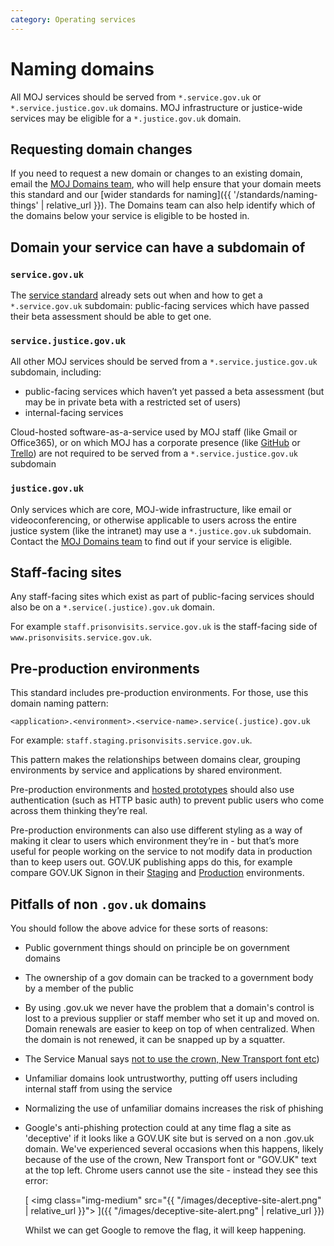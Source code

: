 ```yaml
---
category: Operating services
---
```

# Naming domains

All MOJ services should be served from `*.service.gov.uk` or
`*.service.justice.gov.uk` domains. MOJ infrastructure or justice-wide services
may be eligible for a `*.justice.gov.uk` domain.

## Requesting domain changes

If you need to request a new domain or changes to an existing domain,
email the [MOJ Domains team](mailto:domains@digital.justice.gov.uk),
who will help ensure that your domain meets this standard and our
[wider standards for naming]({{ '/standards/naming-things' | relative_url }}). The Domains team can also help identify which of the
domains below your service is eligible to be hosted in.


## Domain your service can have a subdomain of

### `service.gov.uk`

The [service standard](https://www.gov.uk/service-manual/technology/get-a-domain-name)
already sets out when and how to get a `*.service.gov.uk` subdomain:
public-facing services which have passed their beta assessment should
be able to get one.

### `service.justice.gov.uk`

All other MOJ services should be served from a
`*.service.justice.gov.uk` subdomain, including:

- public-facing services which haven’t yet passed a beta assessment
  (but may be in private beta with a restricted set of users)
- internal-facing services

Cloud-hosted software-as-a-service used by MOJ staff (like Gmail or
Office365), or on which MOJ has a corporate presence
(like [GitHub](https://github.com/ministryofjustice/) or
[Trello](https://trello.com/mojds/home)) are not required to be served
from a `*.service.justice.gov.uk` subdomain

### `justice.gov.uk`

Only services which are core, MOJ-wide infrastructure, like email or
videoconferencing, or otherwise applicable to users across the entire
justice system (like the intranet) may use a `*.justice.gov.uk`
subdomain. Contact the [MOJ Domains team](mailto:domains@digital.justice.gov.uk)
to find out if your service is eligible.

## Staff-facing sites

Any staff-facing sites which exist as part of public-facing services
should also be on a `*.service(.justice).gov.uk` domain.

For example `staff.prisonvisits.service.gov.uk` is the staff-facing
side of `www.prisonvisits.service.gov.uk`.

## Pre-production environments

This standard includes pre-production environments. For those, use this
domain naming pattern:

`<application>.<environment>.<service-name>.service(.justice).gov.uk`

For example: `staff.staging.prisonvisits.service.gov.uk`.

This pattern makes the relationships between domains clear, grouping
environments by service and applications by shared environment.

Pre-production environments and [hosted prototypes](https://www.gov.uk/service-manual/design/making-prototypes#sharing-code-prototypes)
should also use authentication (such as HTTP basic auth) to prevent
public users who come across them thinking they’re real.

Pre-production environments can also use different styling as a way of
making it clear to users which environment they’re in - but that’s more
useful for people working on the service to not modify data in
production than to keep users out. GOV.UK publishing apps do this,
for example compare GOV.UK Signon in their [Staging](https://signon.staging.publishing.service.gov.uk)
and [Production](https://signon.publishing.service.gov.uk) environments.

## Pitfalls of non `.gov.uk` domains

You should follow the above advice for these sorts of reasons:

- Public government things should on principle be on government domains
- The ownership of a gov domain can be tracked to a government body by a member of the public
- By using .gov.uk we never have the problem that a domain's control is lost to a previous supplier or staff member who set it up and moved on. Domain renewals are easier to keep on top of when centralized. When the domain is not renewed, it can be snapped up by a squatter.
- The Service Manual says [not to use the crown, New Transport font etc](https://www.gov.uk/service-manual/design/making-your-service-look-like-govuk#if-your-service-isnt-on-govuk))
- Unfamiliar domains look untrustworthy, putting off users including internal staff from using the service
- Normalizing the use of unfamiliar domains increases the risk of phishing
- Google's anti-phishing protection could at any time flag a site as 'deceptive' if it looks like a GOV.UK site but is served on a non .gov.uk domain. We've experienced several occasions when this happens, likely because of the use of the crown, New Transport font or "GOV.UK" text at the top left. Chrome users cannot use the site - instead they see this error:

  [
    <img class="img-medium" src="{{ "/images/deceptive-site-alert.png" | relative_url }}">
  ]({{ "/images/deceptive-site-alert.png" | relative_url }})

  Whilst we can get Google to remove the flag, it will keep happening.
